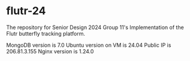 # flutr-24
The repository for Senior Design 2024 Group 11's Implementation of the Flutr butterfly tracking platform.


MongoDB version is 7.0
Ubuntu version on VM is 24.04
Public IP is 206.81.3.155
Nginx version is 1.24.0
